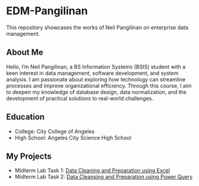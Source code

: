 # EDM-Pangilinan
This repository showcases the works of Neil Pangilinan on enterprise data management.
## About Me
Hello, I’m Neil Pangilinan, a BS Information Systems (BSIS) student with a keen interest in data management, software development, and system analysis. I am passionate about exploring how technology can streamline processes and improve organizational efficiency. Through this course, I aim to deepen my knowledge of database design, data normalization, and the development of practical solutions to real-world challenges.
## Education
- College: City College of Angeles
- High School: Angeles City Science High School
## My Projects
- Midterm Lab Task 1: [Data Cleaning and Preparation using Excel](Midterm%20Lab%20Task%201/Process.md) 
- Midterm Lab Task 2: [Data Cleansing and Preparation using Power Query](Midterm%20Lab%20Task%202/process.md)

